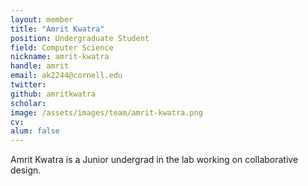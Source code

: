 ```yaml
---
layout: member
title: "Amrit Kwatra"
position: Undergraduate Student
field: Computer Science
nickname: amrit-kwatra
handle: amrit
email: ak2244@cornell.edu
twitter: 
github: amritkwatra
scholar: 
image: /assets/images/team/amrit-kwatra.png
cv: 
alum: false
---
```

Amrit Kwatra is a Junior undergrad in the lab working on collaborative design.

